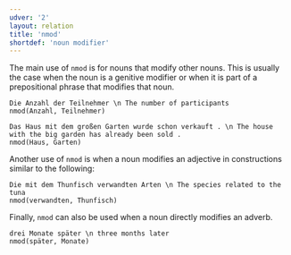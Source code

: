 ```yaml
---
udver: '2'
layout: relation
title: 'nmod'
shortdef: 'noun modifier'
---
```


The main use of `nmod` is for nouns that modify other nouns. This is usually the case when the noun is a genitive modifier or when it is part of a prepositional phrase that modifies that noun.

~~~ sdparse
Die Anzahl der Teilnehmer \n The number of participants
nmod(Anzahl, Teilnehmer)
~~~

~~~ sdparse
Das Haus mit dem großen Garten wurde schon verkauft . \n The house with the big garden has already been sold .
nmod(Haus, Garten)
~~~

Another use of `nmod` is when a noun modifies an adjective in constructions similar to the following:

~~~ sdparse
Die mit dem Thunfisch verwandten Arten \n The species related to the tuna
nmod(verwandten, Thunfisch) 
~~~

Finally, `nmod` can also be used when a noun directly modifies an adverb.

~~~ sdparse
drei Monate später \n three months later
nmod(später, Monate)
~~~
<!-- Interlanguage links updated So kvě 14 19:03:44 CEST 2022 -->
